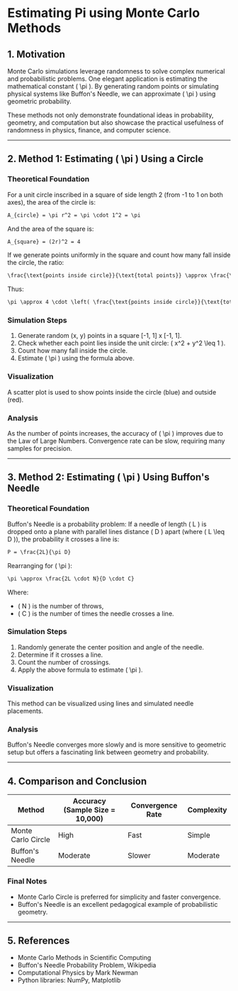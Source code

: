 # Estimating Pi using Monte Carlo Methods

## 1. Motivation
Monte Carlo simulations leverage randomness to solve complex numerical and probabilistic problems. One elegant application is estimating the mathematical constant \( \pi \). By generating random points or simulating physical systems like Buffon's Needle, we can approximate \( \pi \) using geometric probability.

These methods not only demonstrate foundational ideas in probability, geometry, and computation but also showcase the practical usefulness of randomness in physics, finance, and computer science.

---

## 2. Method 1: Estimating \( \pi \) Using a Circle

### Theoretical Foundation
For a unit circle inscribed in a square of side length 2 (from -1 to 1 on both axes), the area of the circle is:

```markdown
A_{circle} = \pi r^2 = \pi \cdot 1^2 = \pi
```

And the area of the square is:

```markdown
A_{square} = (2r)^2 = 4
```

If we generate points uniformly in the square and count how many fall inside the circle, the ratio:

```markdown
\frac{\text{points inside circle}}{\text{total points}} \approx \frac{\pi}{4}
```

Thus:

```markdown
\pi \approx 4 \cdot \left( \frac{\text{points inside circle}}{\text{total points}} \right)
```

### Simulation Steps
1. Generate random (x, y) points in a square [-1, 1] x [-1, 1].
2. Check whether each point lies inside the unit circle: \( x^2 + y^2 \leq 1 \).
3. Count how many fall inside the circle.
4. Estimate \( \pi \) using the formula above.

### Visualization
A scatter plot is used to show points inside the circle (blue) and outside (red).

### Analysis
As the number of points increases, the accuracy of \( \pi \) improves due to the Law of Large Numbers. Convergence rate can be slow, requiring many samples for precision.

---

## 3. Method 2: Estimating \( \pi \) Using Buffon's Needle

### Theoretical Foundation
Buffon's Needle is a probability problem: If a needle of length \( L \) is dropped onto a plane with parallel lines distance \( D \) apart (where \( L \leq D \)), the probability it crosses a line is:

```markdown
P = \frac{2L}{\pi D}
```

Rearranging for \( \pi \):

```markdown
\pi \approx \frac{2L \cdot N}{D \cdot C}
```

Where:
- \( N \) is the number of throws,
- \( C \) is the number of times the needle crosses a line.

### Simulation Steps
1. Randomly generate the center position and angle of the needle.
2. Determine if it crosses a line.
3. Count the number of crossings.
4. Apply the above formula to estimate \( \pi \).

### Visualization
This method can be visualized using lines and simulated needle placements.

### Analysis
Buffon's Needle converges more slowly and is more sensitive to geometric setup but offers a fascinating link between geometry and probability.

---

## 4. Comparison and Conclusion
| Method              | Accuracy (Sample Size = 10,000) | Convergence Rate | Complexity |
|---------------------|----------------------------------|------------------|------------|
| Monte Carlo Circle  | High                            | Fast             | Simple     |
| Buffon's Needle     | Moderate                        | Slower           | Moderate   |

### Final Notes
- Monte Carlo Circle is preferred for simplicity and faster convergence.
- Buffon's Needle is an excellent pedagogical example of probabilistic geometry.

---

## 5. References
- Monte Carlo Methods in Scientific Computing
- Buffon's Needle Probability Problem, Wikipedia
- Computational Physics by Mark Newman
- Python libraries: NumPy, Matplotlib
